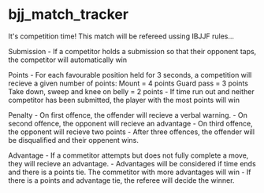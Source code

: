 # bjj_match_tracker
It's competition time! This match will be refereed ussing
IBJJF rules...

Submission - If a competitor holds a submission so that 
            their opponent taps, the competitor will 
            automatically win

Points - For each favourable position held for 3 seconds, 
        a competition will recieve a given number of points:
        Mount = 4 points 
        Guard pass = 3 points 
        Take down, sweep and knee on belly = 2 points
        - If time run out and neither competitor has been 
        submitted, the player with the most points will win

Penalty - On first offence, the offender will recieve a 
        verbal warning. 
        - On second offence, the opponent will recieve 
        an advantage
        - On third offence, the opponent will recieve 
        two points
        - After three offences, the offender will be 
        disqualified and their oppenent wins.

Advantage - If a commetitor attempts but does not fully 
        complete a move, they will recieve an advantage.
        - Advantages will be considered if time ends and
        there is a points tie. The commetitor with more 
        advantages will win
        - If there is a points and advantage tie, the 
        referee will decide the winner. 

